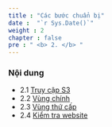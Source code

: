 ```yaml
---
title : "Các bước chuẩn bị"
date :  "`r Sys.Date()`" 
weight : 2 
chapter : false
pre : " <b> 2. </b> "
---
```


### Nội dung
- 2.1 [Truy cập S3](../2.preparation/2.1.s3access/)
- 2.2 [Vùng chính](../2.preparation/2.2.primaryregion/)
- 2.3 [Vùng thứ cấp](../2.preparation/2.3.secondaryregion/)
- 2.4 [Kiểm tra website](../2.preparation/2.4.verifywebsite/)